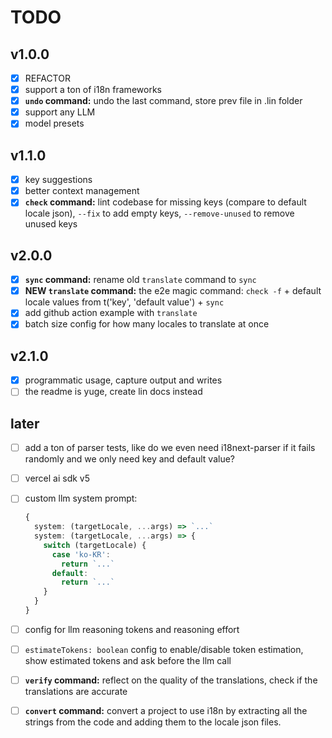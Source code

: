 # TODO

## v1.0.0

- [x] REFACTOR
- [x] support a ton of i18n frameworks
- [x] **`undo` command:** undo the last command, store prev file in .lin folder
- [x] support any LLM
- [x] model presets

## v1.1.0

- [x] key suggestions
- [x] better context management
- [x] **`check` command:** lint codebase for missing keys (compare to default locale json), `--fix` to add empty keys, `--remove-unused` to remove unused keys

## v2.0.0

- [x] **`sync` command:** rename old `translate` command to `sync`
- [x] **NEW `translate` command:** the e2e magic command: `check -f` + default locale values from t('key', 'default value') + `sync`
- [x] add github action example with `translate`
- [x] batch size config for how many locales to translate at once

## v2.1.0

- [x] programmatic usage, capture output and writes
- [ ] the readme is yuge, create lin docs instead

## later

- [ ] add a ton of parser tests, like do we even need i18next-parser if it fails randomly and we only need key and default value?
- [ ] vercel ai sdk v5
- [ ] custom llm system prompt:

  ```ts
  {
    system: (targetLocale, ...args) => `...`
    system: (targetLocale, ...args) => {
      switch (targetLocale) {
        case 'ko-KR':
          return `...`
        default:
          return `...`
      }
    }
  }
  ```

- [ ] config for llm reasoning tokens and reasoning effort
- [ ] `estimateTokens: boolean` config to enable/disable token estimation, show estimated tokens and ask before the llm call
- [ ] **`verify` command:** reflect on the quality of the translations, check if the translations are accurate
- [ ] **`convert` command:** convert a project to use i18n by extracting all the strings from the code and adding them to the locale json files.
